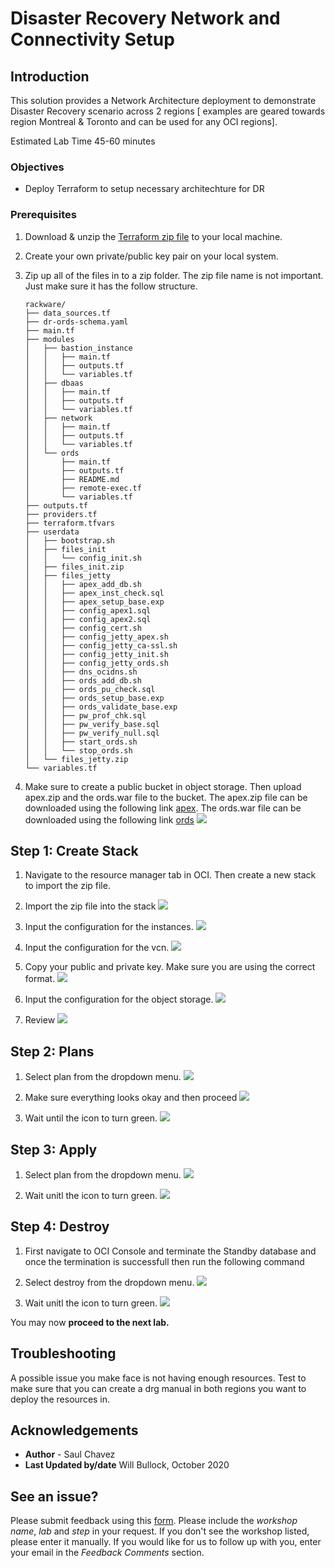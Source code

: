 # Disaster Recovery Network and Connectivity Setup
## Introduction
This solution provides a Network Architecture deployment to demonstrate Disaster Recovery scenario across 2 regions [ examples are geared towards region Montreal & Toronto and can be used for any OCI regions].

Estimated Lab Time 45-60 minutes


### Objectives
- Deploy Terraform to setup necessary architechture for DR

### Prerequisites
1. Download & unzip the [Terraform zip file](https://objectstorage.us-ashburn-1.oraclecloud.com/p/l1ytoY8pby813IG_wdmHvlnG-32rWlsj1wql1mFqyYFmzywCPxvTrwAMh8TaMFOT/n/c4u03/b/solutions-library/o/DR-ORDS-RW.zip) to your local machine.

2.  Create your own private/public key pair on your local system.
3.  Zip up all of the files in to a zip folder. The zip file name is not important.
    Just make sure it has the follow structure.
    
        rackware/
        ├── data_sources.tf
        ├── dr-ords-schema.yaml
        ├── main.tf
        ├── modules
        │   ├── bastion_instance
        │   │   ├── main.tf
        │   │   ├── outputs.tf
        │   │   └── variables.tf
        │   ├── dbaas
        │   │   ├── main.tf
        │   │   ├── outputs.tf
        │   │   └── variables.tf
        │   ├── network
        │   │   ├── main.tf
        │   │   ├── outputs.tf
        │   │   └── variables.tf
        │   └── ords
        │       ├── main.tf
        │       ├── outputs.tf
        │       ├── README.md
        │       ├── remote-exec.tf
        │       └── variables.tf
        ├── outputs.tf
        ├── providers.tf
        ├── terraform.tfvars
        ├── userdata
        │   ├── bootstrap.sh
        │   ├── files_init
        │   │   └── config_init.sh
        │   ├── files_init.zip
        │   ├── files_jetty
        │   │   ├── apex_add_db.sh
        │   │   ├── apex_inst_check.sql
        │   │   ├── apex_setup_base.exp
        │   │   ├── config_apex1.sql
        │   │   ├── config_apex2.sql
        │   │   ├── config_cert.sh
        │   │   ├── config_jetty_apex.sh
        │   │   ├── config_jetty_ca-ssl.sh
        │   │   ├── config_jetty_init.sh
        │   │   ├── config_jetty_ords.sh
        │   │   ├── dns_ocidns.sh
        │   │   ├── ords_add_db.sh
        │   │   ├── ords_pu_check.sql
        │   │   ├── ords_setup_base.exp
        │   │   ├── ords_validate_base.exp
        │   │   ├── pw_prof_chk.sql
        │   │   ├── pw_verify_base.sql
        │   │   ├── pw_verify_null.sql
        │   │   ├── start_ords.sh
        │   │   └── stop_ords.sh
        │   └── files_jetty.zip
        └── variables.tf

4. Make sure to create a public bucket in object storage. Then upload apex.zip and the ords.war file to the bucket.
    The apex.zip file can be downloaded using the following link [apex](https://www.oracle.com/tools/downloads/apex-downloads.html). 
    The ords.war file can be downloaded using the following link [ords](https://www.oracle.com/database/technologies/appdev/rest-data-services-downloads.html)
        ![](rackwaresaleplay/Objectstorage.PNG)
    
## **Step 1:** Create Stack    
1. Navigate to the resource manager tab in OCI. Then create a new stack to import the zip file.

2. Import the zip file into the stack 
    ![](./images/ResourceManager.PNG)

3. Input the configuration for the instances.
    ![](./images/ResourceManager-Input-Basic.PNG)

4. Input the configuration for the vcn.
    ![](./images/ResourceManager-Network.PNG)

5. Copy your public and private key. Make sure you are using the correct format.
    ![](./images/ResourceManager-Keys.PNG)

6. Input the configuration for the object storage.
    ![](./images/ResourceManager-ObjectStorage.PNG)

7. Review 
    ![](./images/ResourceManager-Review.PNG)

## **Step 2:** Plans

1.  Select plan from the dropdown menu.
    ![](./images/ResourceManager-Plan-2.PNG)

2.  Make sure everything looks okay and then proceed
    ![](./images/ResourceManager-Plan-3.PNG)

3.  Wait until the icon to turn green.
    ![](./images/ResourceManager-Plan-4.PNG)

## **Step 3:** Apply

1.  Select plan from the dropdown menu.
    ![](./images/ResourceManager-Apply-1.PNG)

2.  Wait unitl the icon to turn green.
    ![](./images/ResourceManager-Apply-2.PNG)

## **Step 4:** Destroy
1.  First navigate to OCI Console and terminate the Standby database and once the termination is successfull then run the following command

2.  Select destroy from the dropdown menu.
    ![](./images/ResourceManager-Destroy.PNG)

3.  Wait unitl the icon to turn green.
    ![](./images/ResourceManager-Destroy-2.PNG)

You may now **proceed to the next lab.**

## Troubleshooting
   A possible issue you make face is not having enough resources. Test to make sure 
   that you can create a drg manual in both regions you want to deploy the resources
   in.

## Acknowledgements
- **Author** - Saul Chavez
- **Last Updated by/date** Will Bullock, October 2020

## See an issue?
Please submit feedback using this [form](https://apexapps.oracle.com/pls/apex/f?p=133:1:::::P1_FEEDBACK:1). Please include the *workshop name*, *lab* and *step* in your request. If you don't see the workshop listed, please enter it manually. If you would like for us to follow up with you, enter your email in the *Feedback Comments* section.

